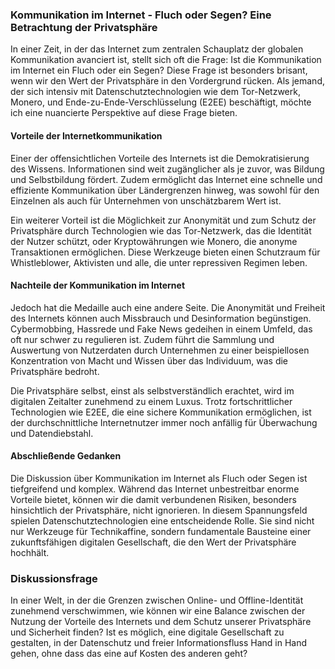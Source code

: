 
### Kommunikation im Internet - Fluch oder Segen? Eine Betrachtung der Privatsphäre

In einer Zeit, in der das Internet zum zentralen Schauplatz der globalen Kommunikation avanciert ist, stellt sich oft die Frage: Ist die Kommunikation im Internet ein Fluch oder ein Segen? Diese Frage ist besonders brisant, wenn wir den Wert der Privatsphäre in den Vordergrund rücken. Als jemand, der sich intensiv mit Datenschutztechnologien wie dem Tor-Netzwerk, Monero, und Ende-zu-Ende-Verschlüsselung (E2EE) beschäftigt, möchte ich eine nuancierte Perspektive auf diese Frage bieten.

#### Vorteile der Internetkommunikation

Einer der offensichtlichen Vorteile des Internets ist die Demokratisierung des Wissens. Informationen sind weit zugänglicher als je zuvor, was Bildung und Selbstbildung fördert. Zudem ermöglicht das Internet eine schnelle und effiziente Kommunikation über Ländergrenzen hinweg, was sowohl für den Einzelnen als auch für Unternehmen von unschätzbarem Wert ist.

Ein weiterer Vorteil ist die Möglichkeit zur Anonymität und zum Schutz der Privatsphäre durch Technologien wie das Tor-Netzwerk, das die Identität der Nutzer schützt, oder Kryptowährungen wie Monero, die anonyme Transaktionen ermöglichen. Diese Werkzeuge bieten einen Schutzraum für Whistleblower, Aktivisten und alle, die unter repressiven Regimen leben.

#### Nachteile der Kommunikation im Internet

Jedoch hat die Medaille auch eine andere Seite. Die Anonymität und Freiheit des Internets können auch Missbrauch und Desinformation begünstigen. Cybermobbing, Hassrede und Fake News gedeihen in einem Umfeld, das oft nur schwer zu regulieren ist. Zudem führt die Sammlung und Auswertung von Nutzerdaten durch Unternehmen zu einer beispiellosen Konzentration von Macht und Wissen über das Individuum, was die Privatsphäre bedroht.

Die Privatsphäre selbst, einst als selbstverständlich erachtet, wird im digitalen Zeitalter zunehmend zu einem Luxus. Trotz fortschrittlicher Technologien wie E2EE, die eine sichere Kommunikation ermöglichen, ist der durchschnittliche Internetnutzer immer noch anfällig für Überwachung und Datendiebstahl.

#### Abschließende Gedanken

Die Diskussion über Kommunikation im Internet als Fluch oder Segen ist tiefgreifend und komplex. Während das Internet unbestreitbar enorme Vorteile bietet, können wir die damit verbundenen Risiken, besonders hinsichtlich der Privatsphäre, nicht ignorieren. In diesem Spannungsfeld spielen Datenschutztechnologien eine entscheidende Rolle. Sie sind nicht nur Werkzeuge für Technikaffine, sondern fundamentale Bausteine einer zukunftsfähigen digitalen Gesellschaft, die den Wert der Privatsphäre hochhält.

### Diskussionsfrage

In einer Welt, in der die Grenzen zwischen Online- und Offline-Identität zunehmend verschwimmen, wie können wir eine Balance zwischen der Nutzung der Vorteile des Internets und dem Schutz unserer Privatsphäre und Sicherheit finden? Ist es möglich, eine digitale Gesellschaft zu gestalten, in der Datenschutz und freier Informationsfluss Hand in Hand gehen, ohne dass das eine auf Kosten des anderen geht?